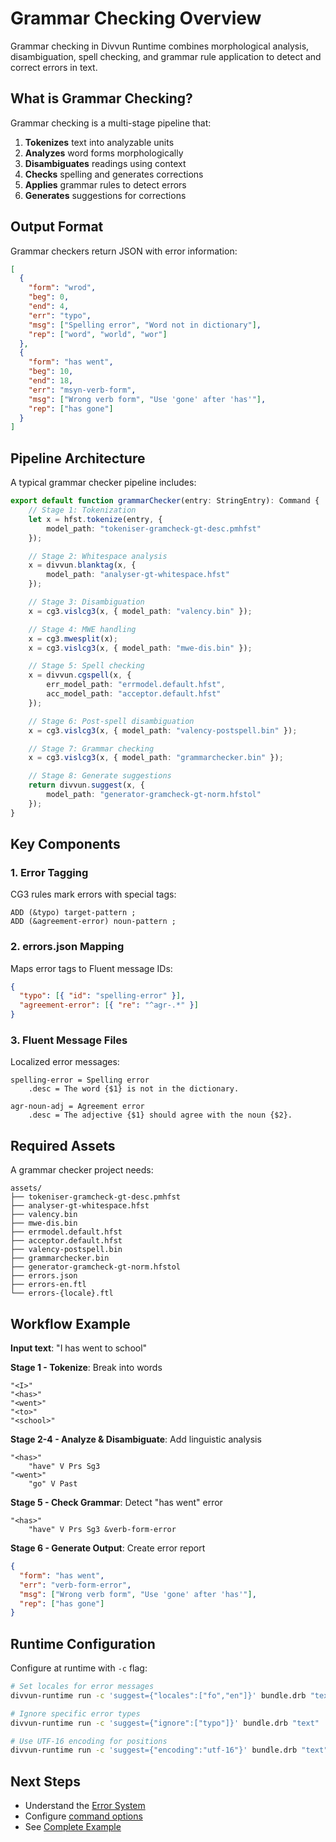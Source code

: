 # Grammar Checking Overview

Grammar checking in Divvun Runtime combines morphological analysis, disambiguation, spell checking, and grammar rule application to detect and correct errors in text.

## What is Grammar Checking?

Grammar checking is a multi-stage pipeline that:

1. **Tokenizes** text into analyzable units
2. **Analyzes** word forms morphologically
3. **Disambiguates** readings using context
4. **Checks** spelling and generates corrections
5. **Applies** grammar rules to detect errors
6. **Generates** suggestions for corrections

## Output Format

Grammar checkers return JSON with error information:

```json
[
  {
    "form": "wrod",
    "beg": 0,
    "end": 4,
    "err": "typo",
    "msg": ["Spelling error", "Word not in dictionary"],
    "rep": ["word", "world", "wor"]
  },
  {
    "form": "has went",
    "beg": 10,
    "end": 18,
    "err": "msyn-verb-form",
    "msg": ["Wrong verb form", "Use 'gone' after 'has'"],
    "rep": ["has gone"]
  }
]
```

## Pipeline Architecture

A typical grammar checker pipeline includes:

```typescript
export default function grammarChecker(entry: StringEntry): Command {
    // Stage 1: Tokenization
    let x = hfst.tokenize(entry, {
        model_path: "tokeniser-gramcheck-gt-desc.pmhfst"
    });

    // Stage 2: Whitespace analysis
    x = divvun.blanktag(x, {
        model_path: "analyser-gt-whitespace.hfst"
    });

    // Stage 3: Disambiguation
    x = cg3.vislcg3(x, { model_path: "valency.bin" });

    // Stage 4: MWE handling
    x = cg3.mwesplit(x);
    x = cg3.vislcg3(x, { model_path: "mwe-dis.bin" });

    // Stage 5: Spell checking
    x = divvun.cgspell(x, {
        err_model_path: "errmodel.default.hfst",
        acc_model_path: "acceptor.default.hfst"
    });

    // Stage 6: Post-spell disambiguation
    x = cg3.vislcg3(x, { model_path: "valency-postspell.bin" });

    // Stage 7: Grammar checking
    x = cg3.vislcg3(x, { model_path: "grammarchecker.bin" });

    // Stage 8: Generate suggestions
    return divvun.suggest(x, {
        model_path: "generator-gramcheck-gt-norm.hfstol"
    });
}
```

## Key Components

### 1. Error Tagging
CG3 rules mark errors with special tags:
```cg3
ADD (&typo) target-pattern ;
ADD (&agreement-error) noun-pattern ;
```

### 2. errors.json Mapping
Maps error tags to Fluent message IDs:
```json
{
  "typo": [{ "id": "spelling-error" }],
  "agreement-error": [{ "re": "^agr-.*" }]
}
```

### 3. Fluent Message Files
Localized error messages:
```fluent
spelling-error = Spelling error
    .desc = The word {$1} is not in the dictionary.

agr-noun-adj = Agreement error
    .desc = The adjective {$1} should agree with the noun {$2}.
```

## Required Assets

A grammar checker project needs:

```
assets/
├── tokeniser-gramcheck-gt-desc.pmhfst
├── analyser-gt-whitespace.hfst
├── valency.bin
├── mwe-dis.bin
├── errmodel.default.hfst
├── acceptor.default.hfst
├── valency-postspell.bin
├── grammarchecker.bin
├── generator-gramcheck-gt-norm.hfstol
├── errors.json
├── errors-en.ftl
└── errors-{locale}.ftl
```

## Workflow Example

**Input text**: "I has went to school"

**Stage 1 - Tokenize**: Break into words
```
"<I>"
"<has>"
"<went>"
"<to>"
"<school>"
```

**Stage 2-4 - Analyze & Disambiguate**: Add linguistic analysis
```
"<has>"
    "have" V Prs Sg3
"<went>"
    "go" V Past
```

**Stage 5 - Check Grammar**: Detect "has went" error
```
"<has>"
    "have" V Prs Sg3 &verb-form-error
```

**Stage 6 - Generate Output**: Create error report
```json
{
  "form": "has went",
  "err": "verb-form-error",
  "msg": ["Wrong verb form", "Use 'gone' after 'has'"],
  "rep": ["has gone"]
}
```

## Runtime Configuration

Configure at runtime with `-c` flag:

```bash
# Set locales for error messages
divvun-runtime run -c 'suggest={"locales":["fo","en"]}' bundle.drb "text"

# Ignore specific error types
divvun-runtime run -c 'suggest={"ignore":["typo"]}' bundle.drb "text"

# Use UTF-16 encoding for positions
divvun-runtime run -c 'suggest={"encoding":"utf-16"}' bundle.drb "text"
```

## Next Steps

- Understand the [Error System](./error-system.md)
- Configure [command options](./config.md)
- See [Complete Example](./example.md)

